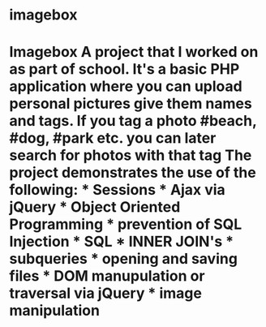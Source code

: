 # imagebox
# Imagebox A project that I worked on as part of school. It's a basic PHP application where you can upload personal pictures give them names and tags. If you tag a photo #beach, #dog, #park etc. you can later search for photos with that tag  The project demonstrates the use of the following:  * Sessions * Ajax via jQuery * Object Oriented Programming * prevention of SQL Injection * SQL * INNER JOIN's * subqueries * opening and saving files * DOM manupulation or traversal via jQuery * image manipulation

